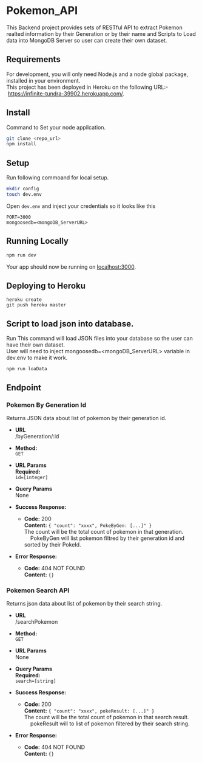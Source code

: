 # Pokemon_API
This Backend project provides sets of RESTful API to extract Pokemon realted information by their Generation or by their name and Scripts to Load data into MongoDB Server so user can create their own dataset.

## Requirements

For development, you will only need Node.js and a node global package, installed in your environment.<br /> This project has been deployed in Heroku on the following URL:-  https://infinite-tundra-39902.herokuapp.com/.

## Install 
Command to Set your node appilcation.
```sh
git clone <repo_url>
npm install 
```

## Setup 
Run following commoand for local setup.
```sh
mkdir config
touch dev.env
```
Open `dev.env` and inject your credentials so it looks like this<br/>
```
PORT=3000
mongoosedb=<mongoDB_ServerURL>
```

## Running Locally
```sh
npm run dev 
```
Your app should now be running on [localhost:3000](http://localhost:3000/).

## Deploying to Heroku

```
heroku create
git push heroku master
```
## Script to load json into database.
Run This command will load JSON files into your database so the user can have their own dataset. <br />
User will need to inject mongoosedb=<mongoDB_ServerURL> variable in dev.env to make it work.
```
npm run loaData
```

## Endpoint
### Pokemon By Generation Id
Returns JSON data about list of pokemon by their generation id.
* **URL**<br/>
  /byGeneration/:id
* **Method:**<br/>
  `GET`
*  **URL Params**<br/>
   **Required:**<br/>
   `id=[integer]`<br/>
* **Query Params**<br/>
    None
* **Success Response:**
  * **Code:** 200 <br />
    **Content:** `{ "count": "xxxx", PokeByGen: [...]" }`<br />
    The count will be the total count of pokemon in that generation.<br />
    PokeByGen will list pokemon filtred by their generation id and sorted by their PokeId.
* **Error Response:**

  * **Code:** 404 NOT FOUND <br />
    **Content:** `{}`
    
 ### Pokemon Search API
Returns json data about list of pokemon by their search string.
* **URL**<br/>
  /searchPokemon
* **Method:**<br/>
  `GET`
*  **URL Params**<br/>
   None
* **Query Params**<br/>
   **Required:**<br/>
   `search=[string]`<br/>
* **Success Response:**
  * **Code:** 200 <br />
    **Content:** `{ "count": "xxxx", pokeResult: [...]" }`<br />
    The count will be the total count of pokemon in that search result.<br />
    pokeResult will to list of pokemon filtered by their search string. 
* **Error Response:**

  * **Code:** 404 NOT FOUND <br />
    **Content:** `{}`



